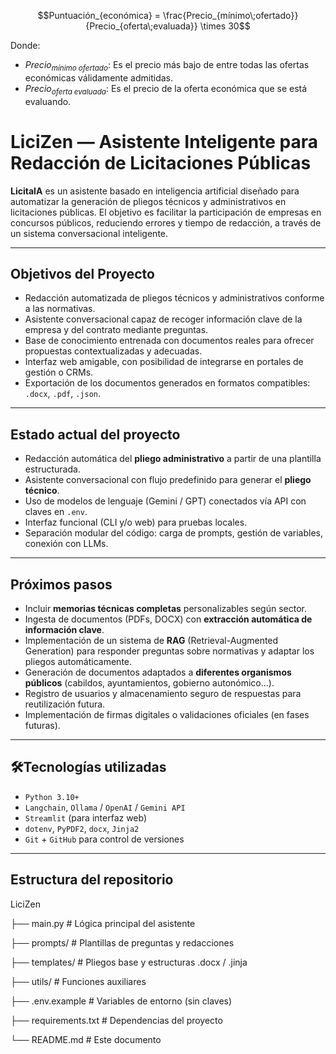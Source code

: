 $$Puntuación_{económica} = \frac{Precio_{mínimo\;ofertado}}{Precio_{oferta\;evaluada}} \times 30$$

Donde:
*   $Precio_{mínimo\;ofertado}$: Es el precio más bajo de entre todas las ofertas económicas válidamente admitidas.
*   $Precio_{oferta\;evaluada}$: Es el precio de la oferta económica que se está evaluando.



# LiciZen — Asistente Inteligente para Redacción de Licitaciones Públicas

**LicitaIA** es un asistente basado en inteligencia artificial diseñado para automatizar la generación de pliegos técnicos y administrativos en licitaciones públicas. El objetivo es facilitar la participación de empresas en concursos públicos, reduciendo errores y tiempo de redacción, a través de un sistema conversacional inteligente.

---

## Objetivos del Proyecto

- Redacción automatizada de pliegos técnicos y administrativos conforme a las normativas.
- Asistente conversacional capaz de recoger información clave de la empresa y del contrato mediante preguntas.
- Base de conocimiento entrenada con documentos reales para ofrecer propuestas contextualizadas y adecuadas.
- Interfaz web amigable, con posibilidad de integrarse en portales de gestión o CRMs.
- Exportación de los documentos generados en formatos compatibles: `.docx`, `.pdf`, `.json`.

---

## Estado actual del proyecto

- Redacción automática del **pliego administrativo** a partir de una plantilla estructurada.
- Asistente conversacional con flujo predefinido para generar el **pliego técnico**.
- Uso de modelos de lenguaje (Gemini / GPT) conectados vía API con claves en `.env`.
- Interfaz funcional (CLI y/o web) para pruebas locales.
- Separación modular del código: carga de prompts, gestión de variables, conexión con LLMs.

---

## Próximos pasos

- Incluir **memorias técnicas completas** personalizables según sector.
- Ingesta de documentos (PDFs, DOCX) con **extracción automática de información clave**.
- Implementación de un sistema de **RAG** (Retrieval-Augmented Generation) para responder preguntas sobre normativas y adaptar los pliegos automáticamente.
- Generación de documentos adaptados a **diferentes organismos públicos** (cabildos, ayuntamientos, gobierno autonómico...).
- Registro de usuarios y almacenamiento seguro de respuestas para reutilización futura.
- Implementación de firmas digitales o validaciones oficiales (en fases futuras).

---

## 🛠Tecnologías utilizadas

- `Python 3.10+`
- `Langchain`, `Ollama` / `OpenAI` / `Gemini API`
- `Streamlit` (para interfaz web)
- `dotenv`, `PyPDF2`, `docx`, `Jinja2`
- `Git` + `GitHub` para control de versiones

---

## Estructura del repositorio
LiciZen

├── main.py # Lógica principal del asistente

├── prompts/ # Plantillas de preguntas y redacciones

├── templates/ # Pliegos base y estructuras .docx / .jinja

├── utils/ # Funciones auxiliares

├── .env.example # Variables de entorno (sin claves)

├── requirements.txt # Dependencias del proyecto

└── README.md # Este documento


